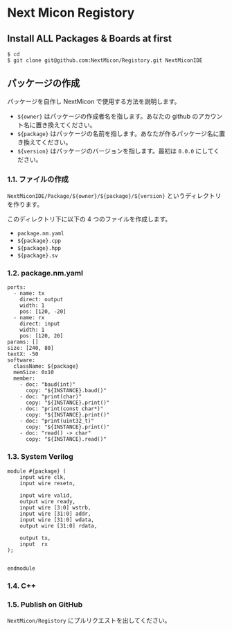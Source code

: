 # Next Micon Registory <!-- omit in toc -->

## Install ALL Packages & Boards at first

```
$ cd
$ git clone git@github.com:NextMicon/Registory.git NextMiconIDE
```

## パッケージの作成

パッケージを自作し NextMicon で使用する方法を説明します。

- `${owner}` はパッケージの作成者名を指します。あなたの github のアカウント名に置き換えてください。
- `${package}` はパッケージの名前を指します。あなたが作るパッケージ名に置き換えてください。
- `${version}` はパッケージのバージョンを指します。最初は `0.0.0` にしてください。

### 1.1. ファイルの作成

`NextMiconIDE/Package/${owner}/${package}/${version}` というディレクトリを作ります。

このディレクトリ下に以下の 4 つのファイルを作成します。

- `package.nm.yaml`
- `${package}.cpp`
- `${package}.hpp`
- `${package}.sv`

### 1.2. package.nm.yaml

```
ports:
  - name: tx
    direct: output
    width: 1
    pos: [120, -20]
  - name: rx
    direct: input
    width: 1
    pos: [120, 20]
params: []
size: [240, 80]
textX: -50
software:
  className: ${package}
  memSize: 0x10
  member:
    - doc: "baud(int)"
      copy: "${INSTANCE}.baud()"
    - doc: "print(char)"
      copy: "${INSTANCE}.print()"
    - doc: "print(const char*)"
      copy: "${INSTANCE}.print()"
    - doc: "print(uint32_t)"
      copy: "${INSTANCE}.print()"
    - doc: "read() -> char"
      copy: "${INSTANCE}.read()"
```

### 1.3. System Verilog

```
module #{package} (
    input wire clk,
    input wire resetn,

    input wire valid,
    output wire ready,
    input wire [3:0] wstrb,
    input wire [31:0] addr,
    input wire [31:0] wdata,
    output wire [31:0] rdata,

    output tx,
    input  rx
);


endmodule
```

### 1.4. C++

### 1.5. Publish on GitHub

`NextMicon/Registory` にプルリクエストを出してください。
